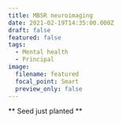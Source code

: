 ```yaml
---
title: MBSR neuroimaging
date: 2021-02-19T14:35:00.000Z
draft: false
featured: false
tags:
  - Mental health
  - Principal
image:
  filename: featured
  focal_point: Smart
  preview_only: false
---
```

\*\* Seed just planted \*\*
